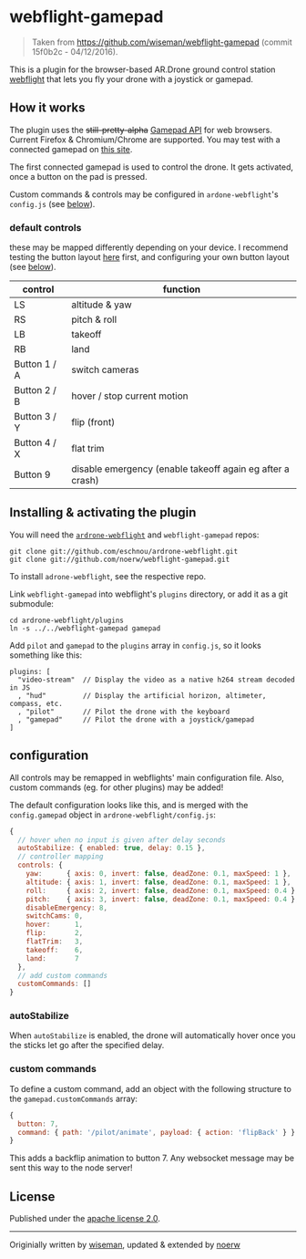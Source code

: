 # webflight-gamepad

> Taken from <https://github.com/wiseman/webflight-gamepad> (commit 15f0b2c - 04/12/2016).

This is a plugin for the browser-based AR.Drone ground control station
[webflight](http://eschnou.github.io/ardrone-webflight/) that lets you
fly your drone with a joystick or gamepad.

## How it works
The plugin uses the <del>still-pretty-alpha</del> [Gamepad
API](https://dvcs.w3.org/hg/gamepad/raw-file/default/gamepad.html) for
web browsers.
Current Firefox & Chromium/Chrome are supported.
You may test with a connected gamepad on [this site](http://html5gamepad.com/).

The first connected gamepad is used to control the drone. It gets activated, once a button on the pad is pressed.

Custom commands & controls may be configured in `ardone-webflight`'s `config.js` (see [below](#configuration)).

### default controls
these may be mapped differently depending on your device.
I recommend testing the button layout [here](http://html5gamepad.com/) first, and configuring your own button layout (see [below](#configuration)).

| control | function |
|---------|----------|
|LS|altitude & yaw|
|RS|pitch & roll|
|LB|takeoff|
|RB|land|
|Button 1 / A|switch cameras|
|Button 2 / B|hover / stop current motion|
|Button 3 / Y|flip (front)|
|Button 4 / X|flat trim|
|Button 9|disable emergency (enable takeoff again eg after a crash)|

## Installing & activating the plugin
You will need the
[`ardrone-webflight`](https://github.com/eschnou/ardrone-webflight) and
`webflight-gamepad` repos:

```
git clone git://github.com/eschnou/ardrone-webflight.git
git clone git://github.com/noerw/webflight-gamepad.git
```

To install `adrone-webflight`, see the respective repo.

Link `webflight-gamepad` into webflight's `plugins` directory, or add it as a git submodule:

```
cd ardrone-webflight/plugins
ln -s ../../webflight-gamepad gamepad
```

Add `pilot` and `gamepad` to the `plugins` array in `config.js`,
so it looks something like this:

```
plugins: [
  "video-stream"  // Display the video as a native h264 stream decoded in JS
  , "hud"         // Display the artificial horizon, altimeter, compass, etc.
  , "pilot"       // Pilot the drone with the keyboard
  , "gamepad"     // Pilot the drone with a joystick/gamepad
]
```

## configuration
All controls may be remapped in webflights' main configuration file.
Also, custom commands (eg. for other plugins) may be added!

The default configuration looks like this, and is merged with the `config.gamepad` object in `ardrone-webflight/config.js`:

```js
{
  // hover when no input is given after delay seconds
  autoStabilize: { enabled: true, delay: 0.15 },
  // controller mapping
  controls: {
    yaw:      { axis: 0, invert: false, deadZone: 0.1, maxSpeed: 1 },
    altitude: { axis: 1, invert: false, deadZone: 0.1, maxSpeed: 1 },
    roll:     { axis: 2, invert: false, deadZone: 0.1, maxSpeed: 0.4 },
    pitch:    { axis: 3, invert: false, deadZone: 0.1, maxSpeed: 0.4 },
    disableEmergency: 8,
    switchCams: 0,
    hover:      1,
    flip:       2,
    flatTrim:   3,
    takeoff:    6,
    land:       7
  },
  // add custom commands
  customCommands: []
}
```

### autoStabilize
When `autoStabilize` is enabled, the drone will automatically hover once you the sticks let go after the specified delay.

### custom commands
To define a custom command, add an object with the following structure to the `gamepad.customCommands` array:

```js
{
  button: 7,
  command: { path: '/pilot/animate', payload: { action: 'flipBack' } }
}
```

This adds a backflip animation to button 7.
Any websocket message may be sent this way to the node server!

## License
Published under the [apache license 2.0](http://www.apache.org/licenses/LICENSE-2.0).

---

Originially written by [wiseman](https://github.com/wiseman/webflight-gamepad), updated & extended by [noerw](https://github.com/noerw/webflight-gamepad)
